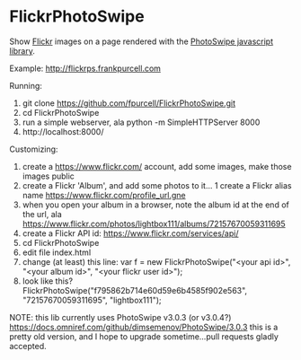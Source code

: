 # FlickrPhotoSwipe
Show [Flickr](https://flickr.com/lightbox111) images on a page rendered with the [PhotoSwipe javascript library](http://photoswipe.com).

Example: http://flickrps.frankpurcell.com

Running:
 1. git clone https://github.com/fpurcell/FlickrPhotoSwipe.git
 1. cd FlickrPhotoSwipe
 1. run a simple webserver, ala python -m SimpleHTTPServer 8000
 1. http://localhost:8000/

Customizing:
 1. create a https://www.flickr.com/ account, add some images, make those images public
 1. create a Flickr 'Album', and add some photos to it...
 1  create a Flickr alias name https://www.flickr.com/profile_url.gne
 1. when you open your album in a browser, note the album id at the end of the url, 
    ala https://www.flickr.com/photos/lightbox111/albums/72157670059311695
 1. create a Flickr API id: https://www.flickr.com/services/api/
 1. cd FlickrPhotoSwipe
 1. edit file index.html
 1. change (at least) this line: var f = new FlickrPhotoSwipe("\<your api id\>", "\<your album id\>", "\<your flickr user id\>");
 1. look like this? FlickrPhotoSwipe("f795862b714e60d59e6b4585f902e563", "72157670059311695", "lightbox111");

NOTE:
 this lib currently uses PhotoSwipe v3.0.3 (or v3.0.4?) https://docs.omniref.com/github/dimsemenov/PhotoSwipe/3.0.3
 this is a pretty old version, and I hope to upgrade sometime...pull requests gladly accepted.
